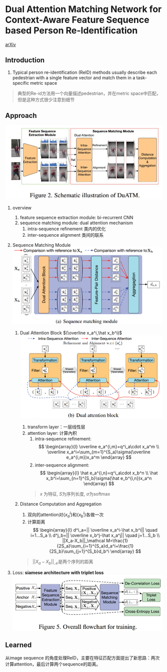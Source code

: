 # Dual Attention Matching Network for Context-Aware Feature Sequence based Person Re-Identification
[arXiv](https://arxiv.org/abs/1803.09937)

## Introduction
1. Typical person re-identification (ReID) methods usually describe each pedestrian with a single feature vector and match them in a task-specific metric space
> 典型的Re-id方法用一个向量描述pedestrian，并在metric space中匹配，但是这种方式很少注意到细节

## Approach
![DuATM](./.assets/DuATM.jpg)
1. overview
   1. feature sequence extraction module: bi-recurrent CNN
   2. sequence matching module:  dual attention mechanism
      1. intra-sequence refinement 类内的优化
      2. inter-sequence alignment 类间的联系    
2. Sequence Matching Module
![smm](./.assets/smm.png)
   1. Dual Attention Block $(\overline x_a^i,\hat x_b^i)$
   ![datt](./.assets/datt.png)
      1. transform layer：一层线性层
      2. attention layer: 计算內积
         1. intra-sequence refinement:
         $$
         \begin{array}{l}
         \overline e_a^{i,m}=q^i_a\cdot x_a^m \\
         \overline x_a^i=\sum_{m=1}^{S_a}\sigma(\overline e_a^{i,m})x_a^m
         \end{array}
         $$
         2. inter-sequence alignment:
         $$
         \begin{array}{l}
         \hat e_a^{i,n}=q^i_a\cdot x_b^n \\
         \hat x_b^i=\sum_{n=1}^{S_b}\sigma(\hat e_b^{i,n})x_a^n
         \end{array}
         $$
         > $x$ 为特征, $S$为序列长度, $\sigma$为softmax

    2. Distance Computation and Aggregation
       1. 双向的attention对$\{x_a^i\}$和$\{x_b^i\}$各做一次
       2. 计算距离
       $$
       \begin{array}{l}
       d^i_a=|| \overline x_a^i-\hat x_b^i|| \quad i=1...S_a \\
       d^j_b=|| \overline x_b^j-\hat x_a^j|| \quad j=1...S_b \\
       ||X_a-X_b||_\mathcal M=\frac{1}{2S_a}\sum_{i=1}^{S_a}d_a^i+\frac{1}{2S_b}\sum_{j=1}^{S_b}d_b^i
       \end{array}
       $$
       > $||X_a-X_b||_ \mathcal{M}$是两个序列的距离

3. Loss: **siamese architecture with triplet loss**
![triplet](./.assets/triplet.jpg)

## Learned
从image sequence 的角度处理ReID，主要在特征匹配方面提出了新思路：两次计算attention，最后计算两个sequence的距离。
